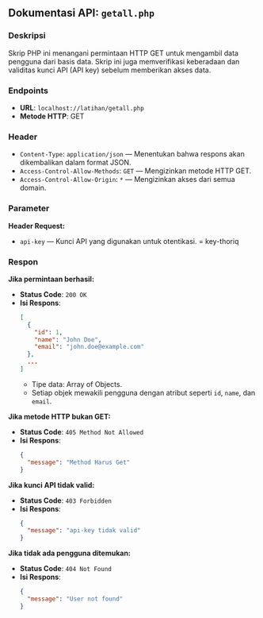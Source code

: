 

## Dokumentasi API: `getall.php`

### Deskripsi
Skrip PHP ini menangani permintaan HTTP GET untuk mengambil data pengguna dari basis data. Skrip ini juga memverifikasi keberadaan dan validitas kunci API (API key) sebelum memberikan akses data.

### Endpoints
- **URL**: `localhost://latihan/getall.php`
- **Metode HTTP**: GET

### Header
- `Content-Type`: `application/json` — Menentukan bahwa respons akan dikembalikan dalam format JSON.
- `Access-Control-Allow-Methods`: `GET` — Mengizinkan metode HTTP GET.
- `Access-Control-Allow-Origin`: `*` — Mengizinkan akses dari semua domain.

### Parameter

**Header Request:**
- `api-key` — Kunci API yang digunakan untuk otentikasi. = key-thoriq

### Respon

**Jika permintaan berhasil:**
- **Status Code**: `200 OK`
- **Isi Respons**:
  ```json
  [
    {
      "id": 1,
      "name": "John Doe",
      "email": "john.doe@example.com"
    },
    ...
  ]
  ```
  - Tipe data: Array of Objects.
  - Setiap objek mewakili pengguna dengan atribut seperti `id`, `name`, dan `email`.

**Jika metode HTTP bukan GET:**
- **Status Code**: `405 Method Not Allowed`
- **Isi Respons**:
  ```json
  {
    "message": "Method Harus Get"
  }
  ```

**Jika kunci API tidak valid:**
- **Status Code**: `403 Forbidden`
- **Isi Respons**:
  ```json
  {
    "message": "api-key tidak valid"
  }
  ```

**Jika tidak ada pengguna ditemukan:**
- **Status Code**: `404 Not Found`
- **Isi Respons**:
  ```json
  {
    "message": "User not found"
  }
  ```
